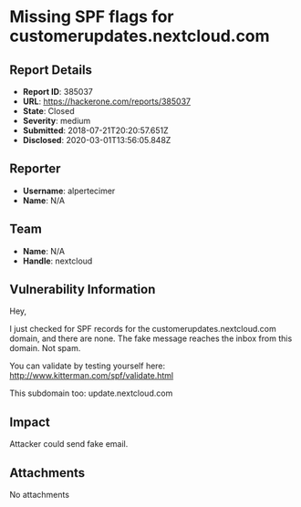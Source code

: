 # Missing SPF flags for customerupdates.nextcloud.com

## Report Details
- **Report ID**: 385037
- **URL**: https://hackerone.com/reports/385037
- **State**: Closed
- **Severity**: medium
- **Submitted**: 2018-07-21T20:20:57.651Z
- **Disclosed**: 2020-03-01T13:56:05.848Z

## Reporter
- **Username**: alpertecimer
- **Name**: N/A

## Team
- **Name**: N/A
- **Handle**: nextcloud

## Vulnerability Information
Hey,

I just checked for SPF records for the customerupdates.nextcloud.com domain, and there are none. The fake message reaches the inbox from this domain. Not spam.

 You can validate by testing yourself here: http://www.kitterman.com/spf/validate.html

This subdomain too: update.nextcloud.com

## Impact

Attacker could send fake email.

## Attachments
No attachments
